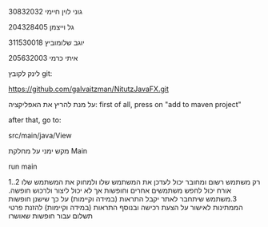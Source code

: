 גוני לוין חיימי 30832032

גל וייצמן 204328405

יוגב שלומוביץ 311530018

איתי כרמי 205632003

לינק לקובץ git:

https://github.com/galvaitzman/NitutzJavaFX.git


על מנת להריץ את האפליקציה:
first of all, press on "add to maven project"

after that, go to:

src/main/java/View

מקש ימני על מחלקת Main

run main


1.רק משתמש רשום ומחובר יכול לעדכן את המשתמש שלו ולמחוק את המשתמש שלו
2. אורח יכול לחפש משתמשים אחרים וחופשות אך לא יכול ליצור ולרכוש חופשה.
3.משתמש שיתחבר לאתר יקבל התראות (במידה וקיימות) על כך שישנן חופשות הממתינות לאישור על הצעת רכישה ובנוסף התראות (במידה וקיימות) להזנת פרטי תשלום עבור חופשות שאושרו